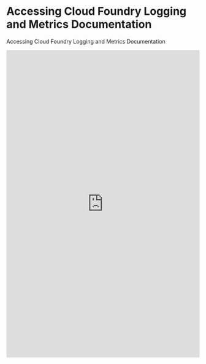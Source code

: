# Accessing Cloud Foundry Logging and Metrics Documentation

Accessing Cloud Foundry Logging and Metrics Documentation

<iframe
  src="https://scribehow.com/viewer/Accessing_Cloud_Foundry_Logging_and_Metrics_Documentation__3Wz98Tg6TpeKxHwSoxSonA"
  width="100%"
  height="800"
  allow="fullscreen"
  style="border: 0; min-height: 640px"
></iframe>
